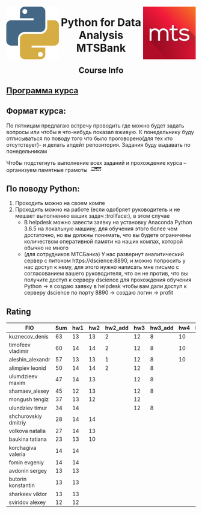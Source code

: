 <img src="imgs/python.png" align="left" height="140" width="140"><img src="imgs/mts.jpeg" align="right" height="140" width="140"><center><h1> Python for Data Analysis MTSBank</h1><h2>Course Info</h2></center>

## [Программа курса](https://github.com/vboyadzhi/python-for-data-analysis-2018/blob/master/Syllabus.md)

## Формат курса:
По пятницам предлагаю встречу проводить где можно будет задать вопросы или чтобы я что-нибудь показал вживую. К понедельнику буду отписываться по поводу того что было проговорено(для тех кто отсутствует)- и делать апдейт репозитория. 
Задания буду выдавать по понедельникам
 
Чтобы подстегнуть выполнение всех заданий и прохождение курса – организуем памятные грамоты<img src="imgs/deal-with-it.png" width="10%"> 
 
## По поводу Python:
1. Проходить можно на своем компе
2. Проходить можно на работе (если одобряет руководитель и не мешает выполнению ваших задач 
:trollface:), в этом случае
	* В helpdesk можно завести заявку на установку Anaconda Python 3.6.5 на локальную машину, для обучения этого более чем достаточно, но вы должны понимать, что вы будете ограничены количеством оперативной памяти на наших компах, которой обычно не много
	* (для сотрудников МТСБанка) У нас развернут аналитический сервер с питоном https://dscience:8890, и можно попросить у нас доступ к нему, для этого нужно написать мне письмо с согласованием вашего руководителя, что он не против, что вы получите доступ к серверу dscience для прохождения обучения Python -> я создаю заявку в helpdesk чтобы вам дали доступ к серверу dscience по порту 8890 -> создаю логин -> profit

## Rating
 
FIO | Sum | hw1 | hw2 | hw2_add | hw3 | hw3_add | hw4 | hw4_add 
--- | --- | --- | --- | --- | --- | --- | --- | ---
kuznecov_denis | 63 | 13 | 13 | 2 | 12 | 8 | 10 | 5
timofeev vladimir | 60 | 14 | 14 | 2 | 12 | 8 | 10 | 
aleshin_alexandr | 57 | 13 | 13 | 1 | 12 | 8 | 10 | 
alimpiev leonid | 50 | 14 | 14 | 2 | 12 | 8 |  | 
ulumdzieev maxim | 47 | 14 | 13 |  | 12 | 8 |  | 
shamaev_alexey | 45 | 12 | 13 |  | 12 | 8 |  | 
mongush tengiz | 37 | 13 | 12 |  | 12 |  |  | 
ulundziev timur | 34 | 14 |  |  | 12 | 8 |  | 
shchurovskiy dmitriy | 28 | 14 | 14 |  |  |  |  | 
volkova natalia | 27 | 14 | 13 |  |  |  |  | 
baukina tatiana | 23 | 13 | 10 |  |  |  |  | 
korchagiva valeria | 14 | 14 |  |  |  |  |  | 
fomin evgeniy | 14 | 14 |  |  |  |  |  | 
avdonin sergey | 13 | 13 |  |  |  |  |  | 
butorin konstantin | 13 | 13 |  |  |  |  |  | 
sharkeev viktor | 13 | 13 |  |  |  |  |  | 
sviridov alexey | 12 | 12 |  |  |  |  |  | 

